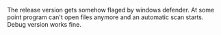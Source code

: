 The release version gets somehow flaged by windows defender. At some point program can't open files anymore and an automatic scan starts. Debug version works fine.
